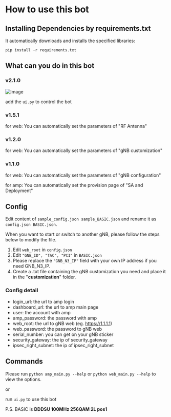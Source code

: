 # How to use this bot

## Installing Dependencies by requirements.txt

It automatically downloads and installs the specified libraries:

`pip install -r requirements.txt`

## What can you do in this bot

### **v2.1.0**
![image](https://github.com/user-attachments/assets/fa07a250-2918-4792-bb4f-9db21fa47523)

add the `ui.py` to control the bot

### **v1.5.1**

for web: You can automatically set the parameters of "RF Antenna"

### **v1.2.0**

for web: You can automatically set the parameters of "gNB customization"

### **v1.1.0**

for web: You can automatically set the parameters of "gNB configuration"

for amp: You can automatically set the provision page of "SA and Deployment"

## Config

Edit content of `sample_config.json sample_BASIC.json` and rename it as `config.json BASIC.json`.

When you want to start or switch to another gNB, please follow the steps below to modify the file.

1. Edit `web_root` in `config.json`
2. Edit `"GNB_ID", "TAC", "PCI"` in `BASIC.json`
3. Please replace the `"GNB_N3_IP"` field with your own IP address if you need GNB_N3_IP.
4. Create a .txt file containing the gNB customization you need and place it in the "**customization**" folder.

### Config detail

- login_url: the url to amp login
- dashboard_url: the url to amp main page
- user: the account with amp 
- amp_password: the password with amp 
- web_root: the url to gNB web (eg. https://1.1.1.1)
- web_password: the password to gNB web
- serial_number: you can get on your gNB sticker
- security_gateway: the ip of security_gateway
- ipsec_right_subnet: the ip of ipsec_right_subnet

## Commands

Please run `python amp_main.py --help` or `python web_main.py --help` to view the options.

or

run `ui.py` to use this bot

P.S. BASIC is **DDDSU 100MHz 256QAM 2L pos1**
